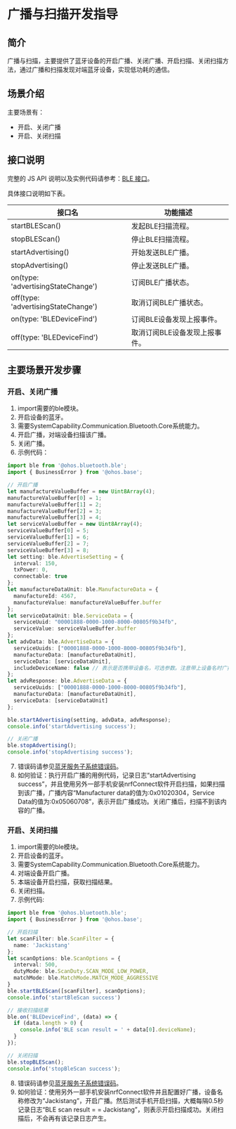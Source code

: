 # 广播与扫描开发指导

## 简介
广播与扫描，主要提供了蓝牙设备的开启广播、关闭广播、开启扫描、关闭扫描方法，通过广播和扫描发现对端蓝牙设备，实现低功耗的通信。

## 场景介绍
主要场景有：

- 开启、关闭广播
- 开启、关闭扫描

## 接口说明

完整的 JS API 说明以及实例代码请参考：[BLE 接口](../../reference/apis-connectivity-kit/js-apis-bluetooth-ble.md)。

具体接口说明如下表。

| 接口名                             | 功能描述                                                                       |
| ---------------------------------- | ------------------------------------------------------------------------------ |
| startBLEScan()                     | 发起BLE扫描流程。                                                               |
| stopBLEScan()                      | 停止BLE扫描流程。                                                                |
| startAdvertising()                 | 开始发送BLE广播。                                                                |
| stopAdvertising()                  | 停止发送BLE广播。                                                                |
| on(type: 'advertisingStateChange') | 订阅BLE广播状态。                                                                |
| off(type: 'advertisingStateChange')| 取消订阅BLE广播状态。                                                            |
| on(type: 'BLEDeviceFind')          | 订阅BLE设备发现上报事件。                                                        |
| off(type: 'BLEDeviceFind')         | 取消订阅BLE设备发现上报事件。                                                     |

## 主要场景开发步骤

### 开启、关闭广播
1. import需要的ble模块。
2. 开启设备的蓝牙。
3. 需要SystemCapability.Communication.Bluetooth.Core系统能力。
4. 开启广播，对端设备扫描该广播。
5. 关闭广播。
6. 示例代码：

```ts
import ble from '@ohos.bluetooth.ble';
import { BusinessError } from '@ohos.base';

// 开启广播
let manufactureValueBuffer = new Uint8Array(4);
manufactureValueBuffer[0] = 1;
manufactureValueBuffer[1] = 2;
manufactureValueBuffer[2] = 3;
manufactureValueBuffer[3] = 4;
let serviceValueBuffer = new Uint8Array(4);
serviceValueBuffer[0] = 5;
serviceValueBuffer[1] = 6;
serviceValueBuffer[2] = 7;
serviceValueBuffer[3] = 8;
let setting: ble.AdvertiseSetting = {
  interval: 150,
  txPower: 0,
  connectable: true
};
let manufactureDataUnit: ble.ManufactureData = {
  manufactureId: 4567,
  manufactureValue: manufactureValueBuffer.buffer
};
let serviceDataUnit: ble.ServiceData = {
  serviceUuid: "00001888-0000-1000-8000-00805f9b34fb",
  serviceValue: serviceValueBuffer.buffer
};
let advData: ble.AdvertiseData = {
  serviceUuids: ["00001888-0000-1000-8000-00805f9b34fb"],
  manufactureData: [manufactureDataUnit],
  serviceData: [serviceDataUnit],
  includeDeviceName: false // 表示是否携带设备名，可选参数。注意带上设备名时广播包长度不能超出31个字节。
};
let advResponse: ble.AdvertiseData = {
  serviceUuids: ["00001888-0000-1000-8000-00805f9b34fb"],
  manufactureData: [manufactureDataUnit],
  serviceData: [serviceDataUnit]
};

ble.startAdvertising(setting, advData, advResponse);
console.info('startAdvertising success');

// 关闭广播
ble.stopAdvertising();
console.info('stopAdvertising success');
```

7. 错误码请参见[蓝牙服务子系统错误码](../../reference/apis-connectivity-kit/errorcode-bluetoothManager.md)。
8. 如何验证：执行开启广播的用例代码，记录日志“startAdvertising success”，并且使用另外一部手机安装nrfConnect软件开启扫描，如果扫描到该广播，广播内容“Manufacturer data的值为:0x01020304，Service Data的值为:0x05060708”，表示开启广播成功。关闭广播后，扫描不到该内容的广播。

### 开启、关闭扫描
1. import需要的ble模块。
2. 开启设备的蓝牙。
3. 需要SystemCapability.Communication.Bluetooth.Core系统能力。
4. 对端设备开启广播。
5. 本端设备开启扫描，获取扫描结果。
6. 关闭扫描。
7. 示例代码:

```ts
import ble from '@ohos.bluetooth.ble';
import { BusinessError } from '@ohos.base';

// 开启扫描
let scanFilter: ble.ScanFilter = {
  name: 'Jackistang'
};
let scanOptions: ble.ScanOptions = {
  interval: 500,
  dutyMode: ble.ScanDuty.SCAN_MODE_LOW_POWER,
  matchMode: ble.MatchMode.MATCH_MODE_AGGRESSIVE
}
ble.startBLEScan([scanFilter], scanOptions);
console.info('startBleScan success')

// 接收扫描结果
ble.on('BLEDeviceFind', (data) => {
  if (data.length > 0) {
    console.info('BLE scan result = ' + data[0].deviceName);
  }
});

// 关闭扫描
ble.stopBLEScan();
console.info('stopBleScan success');
```

8. 错误码请参见[蓝牙服务子系统错误码](../../reference/apis-connectivity-kit/errorcode-bluetoothManager.md)。
9. 如何验证：使用另外一部手机安装nrfConnect软件并且配置好广播，设备名称修改为“Jackistang”，开启广播。然后测试手机开启扫描，大概每隔0.5秒记录日志“BLE scan result =  = Jackistang”，则表示开启扫描成功。关闭扫描后，不会再有该记录日志产生。